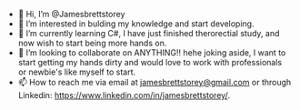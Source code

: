 - 👋 Hi, I’m @Jamesbrettstorey
- 👀 I’m interested in bulding my knowledge and start developing.
- 🌱 I’m currently learning C#, I have just finished therorectial study, and now wish to start being more hands on.
- 💞️ I’m looking to collaborate on ANYTHING!! hehe joking aside, I want to start getting my hands dirty and would love to work with professionals or newbie's like myself to start.
- 📫 How to reach me via email at jamesbrettstorey@gmail.com or through Linkedin: https://www.linkedin.com/in/jamesbrettstorey/.

<!---
Jamesbrettstorey/Jamesbrettstorey is a ✨ special ✨ repository because its `README.md` (this file) appears on your GitHub profile.
You can click the Preview link to take a look at your changes.
--->
